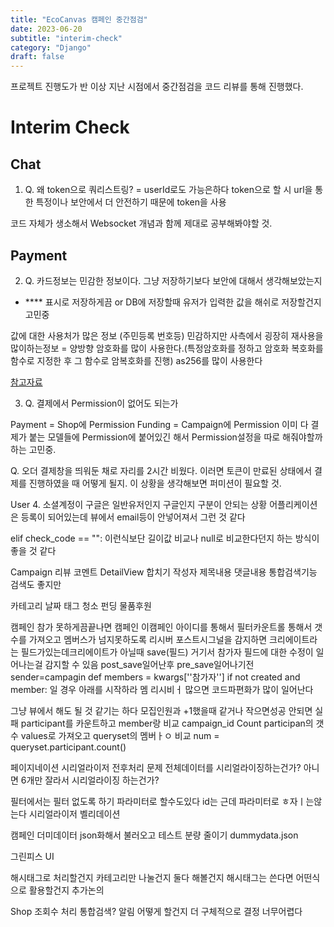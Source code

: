 ```yaml
---
title: "EcoCanvas 캠페인 중간점검"
date: 2023-06-20
subtitle: "interim-check"
category: "Django"
draft: false
---
```


프로젝트 진행도가 반 이상 지난 시점에서 중간점검을 코드 리뷰를 통해 진행했다.

# Interim Check

## Chat

1. Q. 왜 token으로 쿼리스트링?
   = userId로도 가능은하다 token으로 할 시 url을 통한 특정이나 보안에서 더 안전하기 때문에 token을 사용

코드 자체가 생소해서 Websocket 개념과 함께 제대로 공부해봐야할 것.

## Payment

2. Q. 카드정보는 민감한 정보이다. 그냥 저장하기보다 보안에 대해서 생각해보았는지

- \*\*\*\* 표시로 저장하게끔 or DB에 저장할때 유저가 입력한 값을 해쉬로 저장할건지 고민중

값에 대한 사용처가 많은 정보 (주민등록 번호등) 민감하지만 사측에서 굉장히 재사용을 많이하는정보
= 양방향 암호화를 많이 사용한다.(특정암호화를 정하고 암호화 복호화를 함수로 지정한 후 그 함수로 암복호화를 진행)
as256를 많이 사용한다

[참고자료](https://velog.io/@hwangninaa/%EC%96%91%EB%B0%A9%ED%96%A5-%EC%95%94%ED%98%B8%ED%99%94)

3. Q. 결제에서 Permission이 없어도 되는가

Payment = Shop에 Permission
Funding = Campaign에 Permission
이미 다 결제가 붙는 모델들에 Permission에 붙어있긴 해서 Permission설정을 따로 해줘야할까 하는 고민중.

Q. 오더 결제창을 띄워둔 채로 자리를 2시간 비웠다. 
이러면 토큰이 만료된 상태에서 결제를 진행하였을 때 어떻게 될지.
이 상황을 생각해보면 퍼미션이 필요할 것.

User 4. 소셜계정이 구글은 일반유저인지 구글인지 구분이 안되는 상황
어플리케이션은 등록이 되어있는데 뷰에서 email등이 안넣어져서 그런 것 같다

elif check_code == "":
이런식보단 길이값 비교나 null로 비교한다던지 하는 방식이 좋을 것 같다

Campaign
리뷰 코멘트 DetailView 합치기
작성자
제목내용
댓글내용 통합검색기능
검색도 좋지만

카테고리
날짜
태그
청소 펀딩 물품후원

캠페인 참가 못하게끔끝나면
캠페인
이캠페인 아이디를 통해서 필터카운트롤 통해서 갯수를 가져오고 멤버스가 넘지못하도록
리시버 포스트시그널을 감지하면 크리에이트라는 필드가있는데크리에이트가 아닐때 save(필드) 거기서 참가자 필드에 대한 수정이 일어나는걸 감지할 수 있음
post_save일어난후 pre_save일어나기전 sender=campagin
def
members = kwargs[''참가자'']
if not created and member:
일 경우 아래를 시작하라
멤
리시비ㅓ 많으면 코드파편화가 많이 일어난다

그냥 뷰에서 해도 될 것 같기는 하다
모집인원과 +1했을때 같거나 작으면성공 안되면 실패
participant를 카운트하고 member랑 비교
campaign_id Count participan의 갯수 values로 가져오고
queryset의 멤버ㅏㅇ 비교
num = queryset.participant.count()

페이지네이션 시리얼라이저 전후처리 문제
전체데이터를 시리얼라이징하는건가? 아니면 6개만 잘라서 시리얼라이징 하는건가?

필터에서는 필터 없도록 하기
파라미터로 할수도있다 id는 근데 파라미터로 ㅎ자ㅣ는않는다
시리얼라이저 벨리데이션

캠페인 더미데이터 json화해서 불러오고 테스트 분량 줄이기
dummydata.json

그린피스 UI

해시태그로 처리할건지 카테고리만 나눌건지 둘다 해볼건지
해시태그는 쓴다면 어떤식으로 활용할건지 추가논의

Shop
조회수 처리
통합검색?
알림 어떻게 할건지 더 구체적으로 결정
너무어렵다
